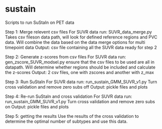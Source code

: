 # sustain
Scripts to run SuStaIn on PET data

Step 1: Merge relevent csv files
For SUVR data run: SUVR_data_merge.py
Takes csv fileson data path, will look for defined reference regions and PVC data. Will combine the data based on the data merge options for multi timepoint data
Output: csv file containing all the SUVR data ready for step 2

Step 2: Generate z-scores from csv files
For SUVR data run: gen_zscore_SUVR_modsel.py
ensure that the csv files to be used are all in datapath.
Will determine whether regions should be included and calculate the z-scores
Output: 2 csv files, one with zscores and another with z_max

Step 3: Run SuStaIn
For SUVR data run: run_sustain_GMM_SUVR_v1.py
Turn cross validation and remove zero subs off
Output: pickle files and plots

Step 4: Re-run SuStaIn and cross validation
For SUVR data run: run_sustain_GMM_SUVR_v1.py
Turn cross validation and remove zero subs on
Output: pickle files and plots

Step 5: getting the results
Use the results of the cross validation to determine the optimal number of subtypes and use this data.


